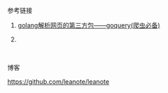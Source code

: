 



参考链接

1. [golang解析网页的第三方包——goquery(爬虫必备) ](http://blog.csdn.net/skh2015java/article/details/72998418)

2. ​

   ​

博客

https://github.com/leanote/leanote